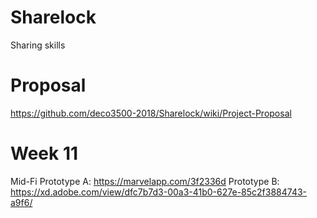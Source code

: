 # Sharelock
Sharing skills
# Proposal
https://github.com/deco3500-2018/Sharelock/wiki/Project-Proposal
# Week 11
Mid-Fi Prototype A:
https://marvelapp.com/3f2336d
Prototype B: https://xd.adobe.com/view/dfc7b7d3-00a3-41b0-627e-85c2f3884743-a9f6/
